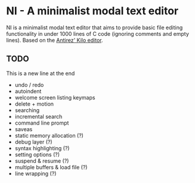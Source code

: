 # NI - A minimalist modal text editor

NI is a minimalist modal text editor that aims to provide basic file editing
functionality in under 1000 lines of C code (ignoring comments and empty lines).
Based on the [Antirez' Kilo editor](http://antirez.com/news/108).

## TODO

This is a new line at the end

- undo / redo
- autoindent
- welcome screen listing keymaps
- delete + motion
- searching
- incremental search
- command line prompt
- saveas
- static memory allocation (?)
- debug layer (?)
- syntax highlighting (?)
- setting options (?)
- suspend & resume (?)
- multiple buffers & load file (?)
- line wrapping (?)
